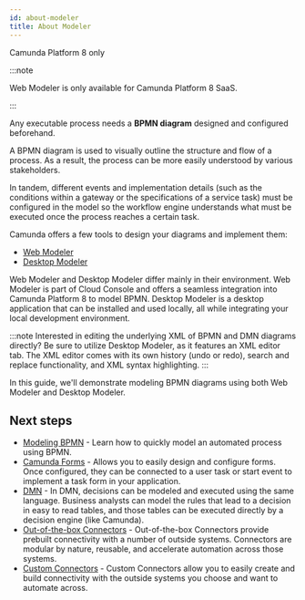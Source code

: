 ```yaml
---
id: about-modeler
title: About Modeler
---
```


<span class="badge badge--cloud">Camunda Platform 8 only</span>

:::note

Web Modeler is only available for Camunda Platform 8 SaaS.

:::

Any executable process needs a **BPMN diagram** designed and configured beforehand.

A BPMN diagram is used to visually outline the structure and flow of a process. As a result, the process can be more easily understood by various stakeholders.

In tandem, different events and implementation details (such as the conditions within a gateway or the specifications of a service task) must be configured in the model so the workflow engine understands what must be executed once the process reaches a certain task.

Camunda offers a few tools to design your diagrams and implement them:

- [Web Modeler](./web-modeler/launch-cloud-modeler.md)
- [Desktop Modeler](./desktop-modeler/install-the-modeler.md)

Web Modeler and Desktop Modeler differ mainly in their environment. Web Modeler is part of Cloud Console and offers a seamless integration into Camunda Platform 8 to model BPMN. Desktop Modeler is a desktop application that can be installed and used locally, all while integrating your local development environment.

:::note
Interested in editing the underlying XML of BPMN and DMN diagrams directly? Be sure to utilize Desktop Modeler, as it features an XML editor tab. The XML editor comes with its own history (undo or redo), search and replace functionality, and XML syntax highlighting.
:::

In this guide, we'll demonstrate modeling BPMN diagrams using both Web Modeler and Desktop Modeler.

## Next steps

- [Modeling BPMN](/guides/automating-a-process-using-bpmn.md) - Learn how to quickly model an automated process using BPMN.
- [Camunda Forms](/guides/utilizing-forms.md) - Allows you to easily design and configure forms. Once configured, they can be connected to a user task or start event to implement a task form in your application.
- [DMN](./dmn/dmn.md) - In DMN, decisions can be modeled and executed using the same language. Business analysts can model the rules that lead to a decision in easy to read tables, and those tables can be executed directly by a decision engine (like Camunda).
- [Out-of-the-box Connectors](/guides/configuring-out-of-the-box-connector.md) - Out-of-the-box Connectors provide prebuilt connectivity with a number of outside systems. Connectors are modular by nature, reusable, and accelerate automation across those systems.
- [Custom Connectors](/components/connectors/custom-built-connectors/connector-templates.md) - Custom Connectors allow you to easily create and build connectivity with the outside systems you choose and want to automate across.
